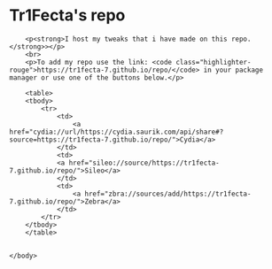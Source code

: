 <!DOCTYPE html>
<html>
    <body>
        <h1>Tr1Fecta's repo</h1>

        <p<strong>I host my tweaks that i have made on this repo.</strong>></p>
        <br>
        <p>To add my repo use the link: <code class="highlighter-rouge">https://tr1fecta-7.github.io/repo/</code> in your package manager or use one of the buttons below.</p>

        <table>
        <tbody>
            <tr>
                <td>
                    <a href="cydia://url/https://cydia.saurik.com/api/share#?source=https://tr1fecta-7.github.io/repo/">Cydia</a>
                </td>
                <td>
                <a href="sileo://source/https://tr1fecta-7.github.io/repo/">Sileo</a>
                </td>
                <td>
                    <a href="zbra://sources/add/https://tr1fecta-7.github.io/repo/">Zebra</a>
                </td>
            </tr>
        </tbody>
        </table>


    </body>
</html>
